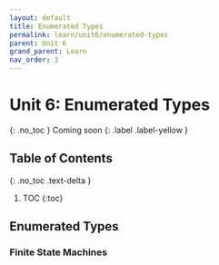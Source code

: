 ```yaml
---
layout: default
title: Enumerated Types
permalink: learn/unit6/enumerated-types
parent: Unit 6
grand_parent: Learn
nav_order: 3
---
```


# Unit 6: Enumerated Types
{: .no_toc }
Coming soon
{: .label .label-yellow }

## Table of Contents
{: .no_toc .text-delta }

1. TOC
{:toc}

## Enumerated Types
### Finite State Machines